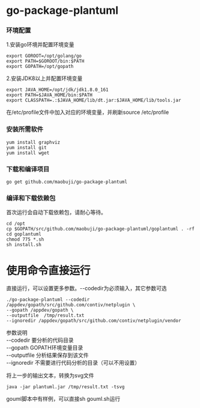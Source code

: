 # go-package-plantuml


### 环境配置

1.安装go环境并配置环境变量
````ftl>
export GOROOT=/opt/golang/go
export PATH=$GOROOT/bin:$PATH
export GOPATH=/opt/gopath
````
2.安装JDK8以上并配置环境变量
````ftl>
export JAVA_HOME=/opt/jdk/jdk1.8.0_161
export PATH=$JAVA_HOME/bin:$PATH
export CLASSPATH=.:$JAVA_HOME/lib/dt.jar:$JAVA_HOME/lib/tools.jar
````
在/etc/profile文件中加入对应的环境变量，并刷新source /etc/profile

### 安装所需软件 
````ftl>
yum install graphviz
yum install git
yum install wget
````

### 下载和编译项目
````
go get github.com/maobuji/go-package-plantuml
````

### 编译和下载依赖包
首次运行会自动下载依赖包，请耐心等待。
````
cd /opt
cp $GOPATH/src/github.com/maobuji/go-package-plantuml/goplantuml . -rf
cd goplantuml
chmod 775 *.sh
sh install.sh
````


# 使用命令直接运行
直接运行，可以设置更多参数。--codedir为必须输入，其它参数可选
````
./go-package-plantuml --codedir /appdev/gopath/src/github.com/contiv/netplugin \
--gopath /appdev/gopath \
--outputfile  /tmp/result.txt
--ignoredir /appdev/gopath/src/github.com/contiv/netplugin/vendor
````
参数说明<br>
--codedir 要分析的代码目录<br>
--gopath GOPATH环境变量目录<br>
--outputfile 分析结果保存到该文件<br>
--ignoredir 不需要进行代码分析的目录（可以不用设置）<br>


将上一步的输出文本，转换为svg文件
````
java -jar plantuml.jar /tmp/result.txt -tsvg
````

gouml脚本中有样例，可以直接sh gouml.sh运行